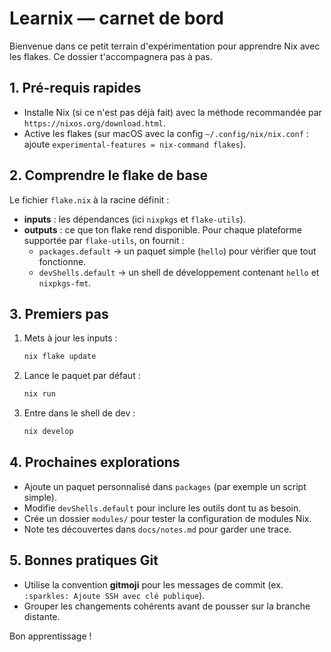 # Learnix — carnet de bord

Bienvenue dans ce petit terrain d'expérimentation pour apprendre Nix avec les flakes. Ce dossier t'accompagnera pas à pas.

## 1. Pré-requis rapides
- Installe Nix (si ce n'est pas déjà fait) avec la méthode recommandée par `https://nixos.org/download.html`.
- Active les flakes (sur macOS avec la config `~/.config/nix/nix.conf` : ajoute `experimental-features = nix-command flakes`).

## 2. Comprendre le flake de base
Le fichier `flake.nix` à la racine définit :
- **inputs** : les dépendances (ici `nixpkgs` et `flake-utils`).
- **outputs** : ce que ton flake rend disponible. Pour chaque plateforme supportée par `flake-utils`, on fournit :
  - `packages.default` → un paquet simple (`hello`) pour vérifier que tout fonctionne.
  - `devShells.default` → un shell de développement contenant `hello` et `nixpkgs-fmt`.

## 3. Premiers pas
1. Mets à jour les inputs :
   ```bash
   nix flake update
   ```
2. Lance le paquet par défaut :
   ```bash
   nix run
   ```
3. Entre dans le shell de dev :
   ```bash
   nix develop
   ```

## 4. Prochaines explorations
- Ajoute un paquet personnalisé dans `packages` (par exemple un script simple).
- Modifie `devShells.default` pour inclure les outils dont tu as besoin.
- Crée un dossier `modules/` pour tester la configuration de modules Nix.
- Note tes découvertes dans `docs/notes.md` pour garder une trace.

## 5. Bonnes pratiques Git
- Utilise la convention **gitmoji** pour les messages de commit (ex. `:sparkles: Ajoute SSH avec clé publique`).
- Grouper les changements cohérents avant de pousser sur la branche distante.

Bon apprentissage !
